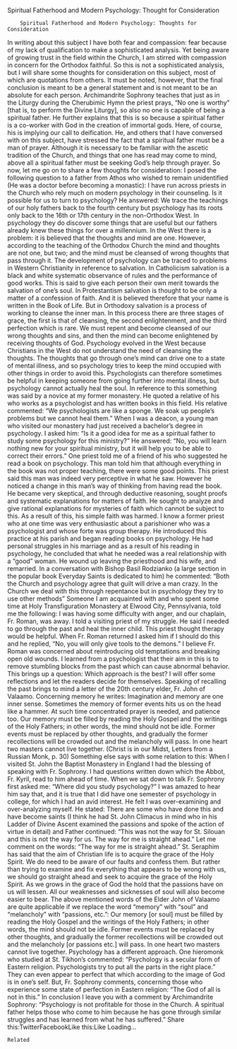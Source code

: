 Spiritual Fatherhood and Modern Psychology: Thought for Consideration

		Spiritual Fatherhood and Modern Psychology: Thoughts for Consideration
In writing about this subject I have both fear and compassion:   fear because of my lack of qualification to make a sophisticated analysis. Yet being aware of growing trust in the field within the Church, I am stirred with compassion in concern for the Orthodox faithful. So this is not a sophisticated analysis, but I will share some thoughts for consideration on this subject, most of which are quotations from others. It must be noted, however, that the final conclusion is meant to be a general statement and is not meant to be an absolute for each person.
Archimandrite Sophrony teaches that just as in the Liturgy during the Cherubimic Hymn the priest prays, “No one is worthy” [that is, to perform the Divine Liturgy], so also no one is capable of being a spiritual father. He further explains that this is so because a spiritual father is a co-worker with God in the creation of immortal gods. Here, of course, his is implying our call to deification. He, and others that I have conversed with on this subject, have stressed the fact that a spiritual father must be a man of prayer. Although it is necessary to be familiar with the ascetic tradition of the Church, and things that one has read may come to mind, above all a spiritual father must be seeking God’s help through prayer. So now, let me go on to share a few thoughts for consideration:
I posed the following question to a father from Athos who wished to remain unidentified (He was a doctor before becoming a monastic): I have run across priests in the Church who rely much on modern psychology in their counseling. Is it possible for us to turn to psychology? He answered:
We trace the teachings of our holy fathers back to the fourth century but psychology has its roots only back to the 16th or 17th century in the non-Orthodox West. In psychology they do discover some things that are useful but our fathers already knew these things for over a millennium. In the West there is a problem: it is believed that the thoughts and mind are one. However, according to the teaching of the Orthodox Church the mind and thoughts are not one, but two; and the mind must be cleansed of wrong thoughts that pass through it.
The development of psychology can be traced to problems in Western Christianity in reference to salvation. In Catholicism salvation is a black and white systematic observance of rules and the performance of good works. This is said to give each person their own merit towards the salvation of one’s soul. In Protestantism salvation is thought to be only a matter of a confession of faith.  And it is believed therefore that your name is written in the Book of Life. But in Orthodoxy salvation is a process of working to cleanse the inner man. In this process there are three stages of grace, the first is that of cleansing, the second enlightenment, and the third perfection which is rare. We must repent and become cleansed of our wrong thoughts and sins, and then the mind can become enlightened by receiving thoughts of God.
Psychology evolved in the West because Christians in the West do not understand the need of cleansing the thoughts. The thoughts that go through one’s mind can drive one to a state of  mental illness, and so psychology tries to keep the mind occupied with other things in order to avoid this. Psychologists can therefore sometimes be helpful in keeping someone from going further into mental illness, but psychology cannot actually  heal the soul.
In reference to this something was said by a novice at my former monastery.  He quoted a relative of his who works as a psychologist and has written books in this field. His relative  commented: “We psychologists are like a sponge. We soak up people’s problems but we cannot heal them.”
When I was a deacon, a young man who visited our monastery had just received a bachelor’s degree in psychology. I asked him: “Is it a good idea for me as a spiritual father to study some psychology for this ministry?” He answered: “No, you will learn nothing new for your spiritual ministry, but it will help you to be able to correct their errors.”
One priest told me of a friend of his who suggested he read a book on psychology. This man told him that although everything in the book was not proper teaching, there were some good points. This priest said this man was indeed very perceptive in what he saw. However he noticed a change in this man’s way of thinking from having read the book. He became very skeptical, and through deductive reasoning, sought proofs and systematic explanations for matters of faith. He sought to analyze and give rational explanations for mysteries of faith which cannot be subject to this. As a result of this, his simple faith was harmed.
I know a former priest who at one time was very enthusiastic about a parishioner who was a psychologist and whose forte was group therapy. He introduced this practice at his parish and began reading books on psychology. He had personal struggles in his marriage and as a result of his reading in psychology, he concluded that what he needed was a real relationship with a “good” woman. He wound up leaving the priesthood and his wife, and remarried.
In a conversation with Bishop Basil Rodzianko (a large section in the popular book Everyday Saints is dedicated to him) he commented: “Both the Church and psychology agree that guilt will drive a man crazy. In the Church we deal with this through repentance but in psychology they try to use other methods”
Someone I am acquainted with and who spent some time at Holy Transfiguration Monastery at Elwood City, Pennsylvania, told me the following: I was having some difficulty with anger, and our chaplain, Fr. Roman, was away. I told a visiting priest of my struggle. He said I needed to go through the past and heal the inner child. This priest thought therapy would be helpful. When Fr. Roman returned I asked him if I should do this and he replied, “No, you will only give tools to the demons.”
I believe Fr. Roman was concerned about reintroducing old temptations and breaking open old wounds. I learned from a psychologist that their aim in this is to remove stumbling blocks from the past which can cause abnormal behavior. This brings up a question: Which approach is the best? I will offer some reflections and let the readers decide for themselves.
Speaking of recalling the past brings to mind a letter of the 20th century elder, Fr. John of Valaamo. Concerning memory he writes:
Imagination and memory are one inner sense. Sometimes the memory of former events hits us on the head like a hammer. At such time concentrated prayer is needed, and patience too. Our memory must be filled by reading the Holy Gospel and the writings of the Holy Fathers; in other words, the mind should not be idle. Former events must be replaced by other thoughts, and gradually the former recollections will be crowded out and the melancholy will pass. In one heart two masters cannot live together. (Christ is in our Midst, Letters from a Russian Monk, p. 30)
Something else says with some relation to this:
When I visited St. John the Baptist Monastery in England I had the blessing of speaking with Fr. Sophrony. I had questions written down which the Abbot, Fr. Kyril, read to him ahead of time. When we sat down to talk Fr. Sophrony first asked me: “Where did you study psychology?” I was amazed to hear him say that, and it is true that I did have one semester of psychology in college, for which I had an avid interest. He felt I was over-examining and over-analyzing myself. He stated: There are some who have done this and have become saints (I think he had St. John Climacus in mind who in his Ladder of Divine Ascent examined the passions and spoke of the action of virtue in detail) and Father continued: “This was not the way for St. Silouan and this is not the way for us. The way for me is straight ahead.”
Let me comment on the words: “The way for me is straight ahead.” St. Seraphim has said that the aim of Christian life is to acquire the grace of the Holy Spirit. We do need to be aware of our faults and confess them. But rather than trying to examine and fix everything that appears to be wrong with us, we should go straight ahead and seek to acquire the grace of the Holy Spirit. As we grows in the grace of God the hold that the passions have on us will lessen. All our weaknesses and sicknesses of soul will also become easier to bear. The above mentioned words of the Elder John of Valaamo are quite applicable if we replace the word “memory” with “soul” and “melancholy” with “passions, etc.”:
Our memory [or soul] must be filled by reading the Holy Gospel and the writings of the Holy Fathers; in other words, the mind should not be idle. Former events must be replaced by other thoughts, and gradually the former recollections will be crowded out and the melancholy [or passions etc.] will pass. In one heart two masters cannot live together.
Psychology has a different approach.  One hieromonk who studied at St. Tikhon’s commented: “Psychology is a secular form of Eastern religion.  Psychologists try to put all the parts in the right place.” They can even appear to perfect that which according to the image of God is in one’s self.  But, Fr. Sophrony comments, concerning those who experience some state of perfection in Eastern religion: “The God of all is not in this.”
In conclusion I leave you with a comment by Archimandrite Sophrony: “Psychology is not profitable for those in the Church. A spiritual father helps those who come to him because he has gone through similar struggles and has learned from what he has suffered.”
Share this:TwitterFacebookLike this:Like Loading...

	Related
			